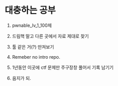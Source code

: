 # 대충하는 공부

1. pwnable_lv_1_100제

2. 드림핵 말고 다른 곳에서 자료 제대로 찾기

3. 툴 같은 거(?) 만져보기

4. Remeber no intro repo.

5. 1년동안 이곳에 ctf 문제만 주구장창 풀어서 기록 남기기

6. 음지가 되.


